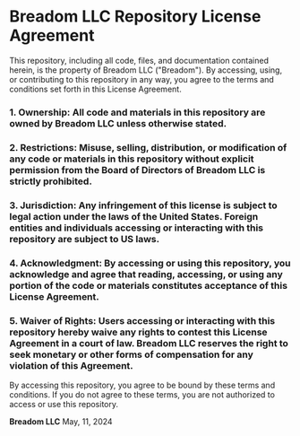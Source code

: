 # **Breadom LLC Repository License Agreement**

This repository, including all code, files, and documentation contained herein, is the property of Breadom LLC ("Breadom"). By accessing, using, or contributing to this repository in any way, you agree to the terms and conditions set forth in this License Agreement.

### 1. **Ownership**: All code and materials in this repository are owned by Breadom LLC unless otherwise stated. 

### 2. **Restrictions**: Misuse, selling, distribution, or modification of any code or materials in this repository without explicit permission from the Board of Directors of Breadom LLC is strictly prohibited.

### 3. **Jurisdiction**: Any infringement of this license is subject to legal action under the laws of the United States. Foreign entities and individuals accessing or interacting with this repository are subject to US laws.

### 4. **Acknowledgment**: By accessing or using this repository, you acknowledge and agree that reading, accessing, or using any portion of the code or materials constitutes acceptance of this License Agreement.

### 5. **Waiver of Rights**: Users accessing or interacting with this repository hereby waive any rights to contest this License Agreement in a court of law. Breadom LLC reserves the right to seek monetary or other forms of compensation for any violation of this Agreement.

By accessing this repository, you agree to be bound by these terms and conditions. If you do not agree to these terms, you are not authorized to access or use this repository.

**Breadom LLC**
May, 11, 2024

